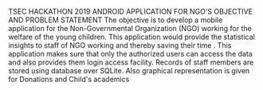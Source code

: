TSEC HACKATHON 2019
ANDROID APPLICATION FOR NGO'S
OBJECTIVE AND PROBLEM STATEMENT
The objective is to develop a mobile application for the Non-Governmental Organization (NGO) working for the welfare of the young children. This application would provide the statistical insights to staff of NGO working and thereby saving their time .
This application makes sure that only the authorized users can access the data and also provides them login access facility.
Records of staff members are stored using database over SQLite. Also graphical representation is given for Donations and Child's academics
 

